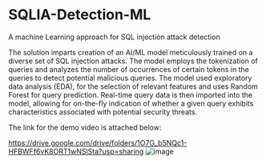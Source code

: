 # SQLIA-Detection-ML
A machine Learning approach for SQL injection attack detection

The solution imparts creation of an AI/ML model meticulously trained on a diverse set of SQL injection attacks. 
The model employs the tokenization of queries and analyzes the number of occurrences of certain tokens in the queries to detect potential malicious queries.
The model used exploratory data analysis (EDA), for the selection of relevant features and uses Random Forest for query prediction.
Real-time query data is then imported into the model, allowing for on-the-fly indication of  whether a given query exhibits characteristics associated with potential security threats. 


The link for the demo video is attached below:

https://drive.google.com/drive/folders/1O7G_b5NQc1-HFBWFf6vK8ORT1wNSlSta?usp=sharing
![image](https://github.com/a-nushka/SQLIA-Detection-ML/assets/136849365/0459d43d-1f31-4be7-998a-7d3268fc0ec1)



